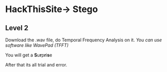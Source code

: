 # HackThisSite-> Stego
## Level 2

Download the .wav file, do Temporal Frequency Analysis on it.
*You can use software like WavePad (TFFT)*

You will get a **S**u**r**p**r**i**s**e

After that its all trial and error.
